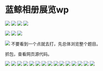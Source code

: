 # 蓝鲸相册展览wp

![](_v_images/_1523283179_16484.jpg)
![](_v_images/_1523283186_26322.jpg)
![](_v_images/_1523283200_438.jpg)
![](_v_images/_1523283232_13355.jpg)

![](_v_images/_1523283246_19033.jpg)
![](_v_images/_1523283253_6744.jpg)
![](_v_images/_1523283260_24881.jpg)


![](_v_images/_1523283268_23767.jpg)
不要看到一个点就去打，先总体浏览整个题目。

抓包，查看网页源代码。

![](_v_images/_1523283274_23365.jpg)
![](_v_images/_1523283280_9738.jpg)
![](_v_images/_1523283285_25858.jpg)
![](_v_images/_1523283299_13811.jpg)
![](_v_images/_1523283305_5760.jpg)
![](_v_images/_1523283311_17385.jpg)
![](_v_images/_1523283318_13042.jpg)
![](_v_images/_1523283324_4793.jpg)
![](_v_images/_1523283330_29874.jpg)
![](_v_images/_1523283336_29458.jpg)
![](_v_images/_1523283343_21120.jpg)
![](_v_images/_1523283347_3641.jpg)
![](_v_images/_1523283353_20466.jpg)
![](_v_images/_1523283357_25418.jpg)
![](_v_images/_1523283362_14886.jpg)


















